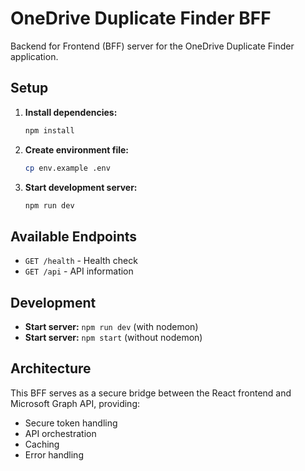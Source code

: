 # OneDrive Duplicate Finder BFF

Backend for Frontend (BFF) server for the OneDrive Duplicate Finder application.

## Setup

1. **Install dependencies:**
   ```bash
   npm install
   ```

2. **Create environment file:**
   ```bash
   cp env.example .env
   ```

3. **Start development server:**
   ```bash
   npm run dev
   ```

## Available Endpoints

- `GET /health` - Health check
- `GET /api` - API information

## Development

- **Start server:** `npm run dev` (with nodemon)
- **Start server:** `npm start` (without nodemon)

## Architecture

This BFF serves as a secure bridge between the React frontend and Microsoft Graph API, providing:

- Secure token handling
- API orchestration
- Caching
- Error handling 